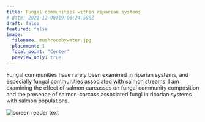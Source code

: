```yaml
---
title: Fungal communities within riparian systems
# date: 2021-12-08T19:06:24.598Z
draft: false
featured: false
image:
  filename: mushroombywater.jpg
  placement: 1
  focal_point: "Center"
  preview_only: true
---
```

Fungal communities have rarely been examined in riparian systems, and especially fungal communities associated with salmon streams. I am examining the effect of salmon carcasses on fungal community composition and the presence of salmon-carcass associated fungi in riparian systems with salmon populations. 

![screen reader text](amanita.jpg "caption")

